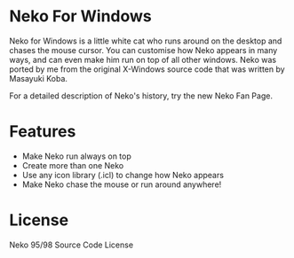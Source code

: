 # Neko For Windows
Neko for Windows is a little white cat who runs around on the desktop and chases the mouse cursor. You can customise how Neko appears in many ways, and can even make him run on top of all other windows. Neko was ported by me from the original X-Windows source code that was written by Masayuki Koba.

For a detailed description of Neko's history, try the new Neko Fan Page.

# Features
- Make Neko run always on top
- Create more than one Neko
- Use any icon library (.icl) to change how Neko appears
- Make Neko chase the mouse or run around anywhere!

# License
Neko 95/98 Source Code License
